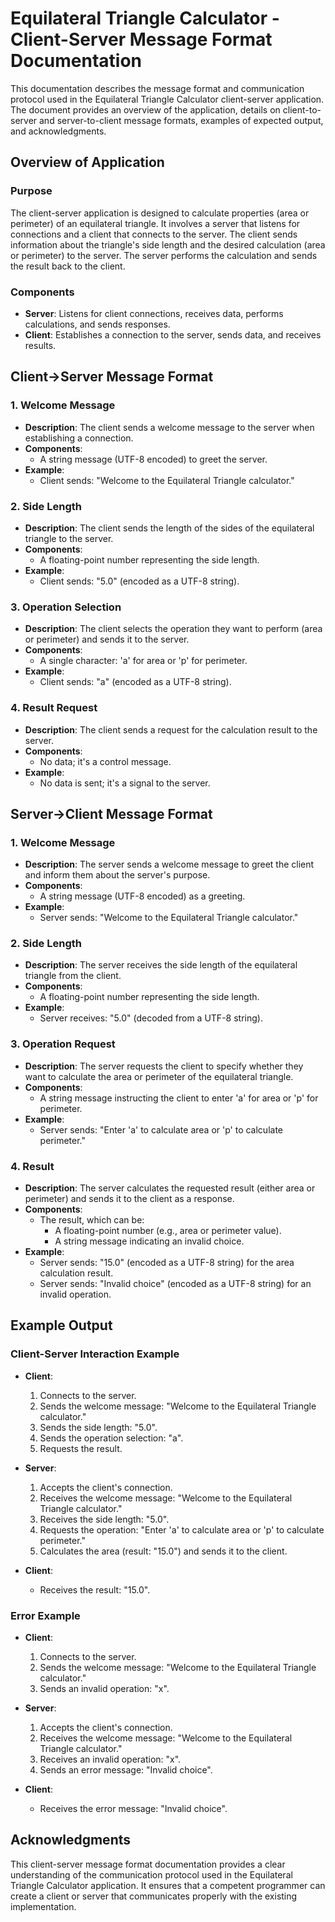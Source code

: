 # Equilateral Triangle Calculator - Client-Server Message Format Documentation

This documentation describes the message format and communication protocol used in the Equilateral Triangle Calculator client-server application. The document provides an overview of the application, details on client-to-server and server-to-client message formats, examples of expected output, and acknowledgments.

## Overview of Application

### Purpose
The client-server application is designed to calculate properties (area or perimeter) of an equilateral triangle. It involves a server that listens for connections and a client that connects to the server. The client sends information about the triangle's side length and the desired calculation (area or perimeter) to the server. The server performs the calculation and sends the result back to the client.

### Components
- **Server**: Listens for client connections, receives data, performs calculations, and sends responses.
- **Client**: Establishes a connection to the server, sends data, and receives results.

## Client->Server Message Format

### 1. Welcome Message
- **Description**: The client sends a welcome message to the server when establishing a connection.
- **Components**:
  - A string message (UTF-8 encoded) to greet the server.
- **Example**:
  - Client sends: "Welcome to the Equilateral Triangle calculator."

### 2. Side Length
- **Description**: The client sends the length of the sides of the equilateral triangle to the server.
- **Components**:
  - A floating-point number representing the side length.
- **Example**:
  - Client sends: "5.0" (encoded as a UTF-8 string).

### 3. Operation Selection
- **Description**: The client selects the operation they want to perform (area or perimeter) and sends it to the server.
- **Components**:
  - A single character: 'a' for area or 'p' for perimeter.
- **Example**:
  - Client sends: "a" (encoded as a UTF-8 string).

### 4. Result Request
- **Description**: The client sends a request for the calculation result to the server.
- **Components**:
  - No data; it's a control message.
- **Example**:
  - No data is sent; it's a signal to the server.

## Server->Client Message Format

### 1. Welcome Message
- **Description**: The server sends a welcome message to greet the client and inform them about the server's purpose.
- **Components**:
  - A string message (UTF-8 encoded) as a greeting.
- **Example**:
  - Server sends: "Welcome to the Equilateral Triangle calculator."

### 2. Side Length
- **Description**: The server receives the side length of the equilateral triangle from the client.
- **Components**:
  - A floating-point number representing the side length.
- **Example**:
  - Server receives: "5.0" (decoded from a UTF-8 string).

### 3. Operation Request
- **Description**: The server requests the client to specify whether they want to calculate the area or perimeter of the equilateral triangle.
- **Components**:
  - A string message instructing the client to enter 'a' for area or 'p' for perimeter.
- **Example**:
  - Server sends: "Enter 'a' to calculate area or 'p' to calculate perimeter."

### 4. Result
- **Description**: The server calculates the requested result (either area or perimeter) and sends it to the client as a response.
- **Components**:
  - The result, which can be:
    - A floating-point number (e.g., area or perimeter value).
    - A string message indicating an invalid choice.
- **Example**:
  - Server sends: "15.0" (encoded as a UTF-8 string) for the area calculation result.
  - Server sends: "Invalid choice" (encoded as a UTF-8 string) for an invalid operation.

## Example Output

### Client-Server Interaction Example
- **Client**:
  1. Connects to the server.
  2. Sends the welcome message: "Welcome to the Equilateral Triangle calculator."
  3. Sends the side length: "5.0".
  4. Sends the operation selection: "a".
  5. Requests the result.

- **Server**:
  1. Accepts the client's connection.
  2. Receives the welcome message: "Welcome to the Equilateral Triangle calculator."
  3. Receives the side length: "5.0".
  4. Requests the operation: "Enter 'a' to calculate area or 'p' to calculate perimeter."
  5. Calculates the area (result: "15.0") and sends it to the client.

- **Client**:
  - Receives the result: "15.0".

### Error Example
- **Client**:
  1. Connects to the server.
  2. Sends the welcome message: "Welcome to the Equilateral Triangle calculator."
  3. Sends an invalid operation: "x".

- **Server**:
  1. Accepts the client's connection.
  2. Receives the welcome message: "Welcome to the Equilateral Triangle calculator."
  3. Receives an invalid operation: "x".
  4. Sends an error message: "Invalid choice".

- **Client**:
  - Receives the error message: "Invalid choice".

## Acknowledgments

This client-server message format documentation provides a clear understanding of the communication protocol used in the Equilateral Triangle Calculator application. It ensures that a competent programmer can create a client or server that communicates properly with the existing implementation.
